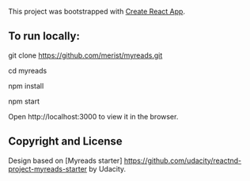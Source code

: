 This project was bootstrapped with [Create React App](https://github.com/facebook/create-react-app).

## To run locally:
git clone https://github.com/merist/myreads.git

cd myreads

npm install

npm start

Open http://localhost:3000 to view it in the browser.


## Copyright and License 
Design based on [Myreads starter] https://github.com/udacity/reactnd-project-myreads-starter by Udacity.
